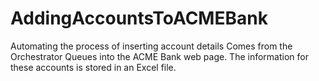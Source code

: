 # AddingAccountsToACMEBank
Automating the process of inserting account details Comes from the Orchestrator Queues into the ACME Bank web page. The information for these accounts is stored in an Excel file.
